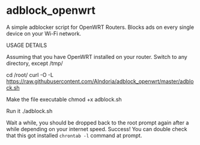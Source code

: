 # adblock_openwrt
A simple adblocker script for OpenWRT Routers. Blocks ads on every single device on your Wi-Fi network.

USAGE DETAILS

Assuming that you have OpenWRT installed on your router. Switch to any directory, except /tmp/

  cd /root/
  curl -O -L https://raw.githubusercontent.com/AIndoria/adblock_openwrt/master/adblock.sh
  
Make the file executable
  chmod +x adblock.sh
  
Run it
  ./adblock.sh

Wait a while, you should be dropped back to the root prompt again after a while depending on your internet speed. Success! You can double check that this got installed <code>chrontab -l</code> command at prompt.
